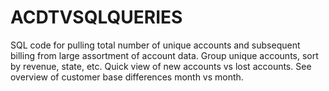 # ACDTVSQLQUERIES
SQL code for pulling total number of unique accounts and subsequent billing from large assortment of account data. Group unique accounts, sort by revenue, state, etc. Quick view of new accounts vs lost accounts. See overview of customer base differences month vs month.
